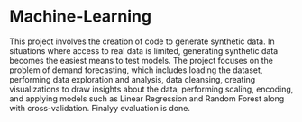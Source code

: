 # Machine-Learning
This project involves the creation of code to generate synthetic data. In situations where access to real data is limited, generating synthetic data becomes the easiest means to test models.
The project focuses on the problem of demand forecasting, which includes loading the dataset, performing data exploration and analysis, data cleansing, creating visualizations to draw insights about the data, performing scaling, encoding, and applying models such as Linear Regression and Random Forest along with cross-validation. Finalyy evaluation is done.
